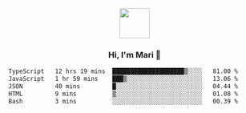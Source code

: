 <div align="center">
  <img src="https://media.giphy.com/media/v1.Y2lkPTc5MGI3NjExbWNrdHRsMmV6NHV1NGIwdXN6MmZpZ3g2c3oycDIxemcwdDluMjBmOCZlcD12MV9pbnRlcm5hbF9naWZfYnlfaWQmY3Q9cw/XEOUMqltCrGdCnatFF/giphy.gif" width="60px" align="center">
  <h3>Hi, I'm Mari 👋</h3>
</div>

<!--START_SECTION:waka-->

```txt
TypeScript   12 hrs 19 mins  ████████████████████▒░░░░   81.00 %
JavaScript   1 hr 59 mins    ███▒░░░░░░░░░░░░░░░░░░░░░   13.06 %
JSON         40 mins         █░░░░░░░░░░░░░░░░░░░░░░░░   04.44 %
HTML         9 mins          ▒░░░░░░░░░░░░░░░░░░░░░░░░   01.08 %
Bash         3 mins          ░░░░░░░░░░░░░░░░░░░░░░░░░   00.39 %
```

<!--END_SECTION:waka-->
